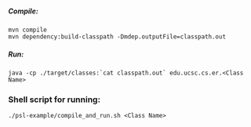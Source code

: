 ##### Compile:
`mvn compile`  
`mvn dependency:build-classpath -Dmdep.outputFile=classpath.out`

##### Run:
``java -cp ./target/classes:`cat classpath.out` edu.ucsc.cs.er.<Class Name>``

### Shell script for running:
`./psl-example/compile_and_run.sh <Class Name>`
